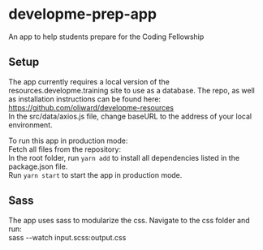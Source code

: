 # developme-prep-app
An app to help students prepare for the Coding Fellowship

## Setup
The app currently requires a local version of the resources.developme.training site to use as a database. The repo, as well as installation instructions can be found here:  
https://github.com/oliward/developme-resources  
In the src/data/axios.js file, change baseURL to the address of your local environment.  

To run this app in production mode:  
Fetch all files from the repository:  
In the root folder, run `yarn add` to install all dependencies listed in the package.json file.  
Run `yarn start` to start the app in production mode.  
  
## Sass
The app uses sass to modularize the css. Navigate to the css folder and run:  
sass --watch input.scss:output.css  






